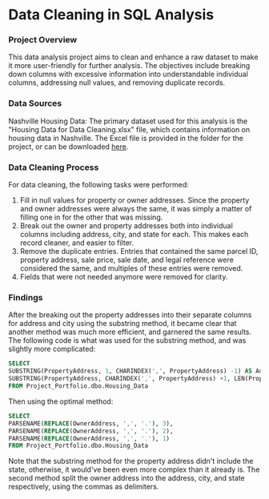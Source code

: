 # Data Cleaning in SQL Analysis

### Project Overview

This data analysis project aims to clean and enhance a raw dataset to make it more user-friendly for further analysis. The objectives include breaking down columns with excessive information into understandable individual columns, addressing null values, and removing duplicate records.

### Data Sources

Nashville Housing Data: The primary dataset used for this analysis is the "Housing Data for Data Cleaning.xlsx" file, which contains information on housing data in Nashville. The Excel file is provided in the folder for the project, or can be downloaded [here](https://view.officeapps.live.com/op/view.aspx?src=https%3A%2F%2Fraw.githubusercontent.com%2Flkolb10%2FData_Projects%2Fmain%2FData%2520Cleaning%2520in%2520SQL%2FHousing%2520Data%2520for%2520Data%2520Cleaning.xlsx&wdOrigin=BROWSELINK).

### Data Cleaning Process

For data cleaning, the following tasks were performed:
1. Fill in null values for property or owner addresses. Since the property and owner addresses were always the same, it was simply a matter of filling one in for the other that was missing.
2. Break out the owner and property addresses both into individual columns including address, city, and state for each. This makes each record cleaner, and easier to filter.
3. Remove the duplicate entries. Entries that contained the same parcel ID, property address, sale price, sale date, and legal reference were considered the same, and multiples of these entries were removed.
4. Fields that were not needed anymore were removed for clarity.

### Findings

After the breaking out the property addresses into their separate columns for address and city using the substring method, it became clear that another method was much more efficient, and garnered the same results. The following code is what was used for the substring method, and was slightly more complicated:

```sql
SELECT 
SUBSTRING(PropertyAddress, 1, CHARINDEX(',', PropertyAddress) -1) AS Address,
SUBSTRING(PropertyAddress, CHARINDEX(',', PropertyAddress) +1, LEN(PropertyAddress)) AS Address
FROM Project_Portfolio.dbo.Housing_Data
```
Then using the optimal method:

```sql
SELECT
PARSENAME(REPLACE(OwnerAddress, ',', '.'), 3),
PARSENAME(REPLACE(OwnerAddress, ',', '.'), 2),
PARSENAME(REPLACE(OwnerAddress, ',', '.'), 1)
FROM Project_Portfolio.dbo.Housing_Data
```
Note that the substring method for the property address didn't include the state, otherwise, it would've been even more complex than it already is. The second method split the owner address into the address, city, and state respectively, using the commas as delimiters.





